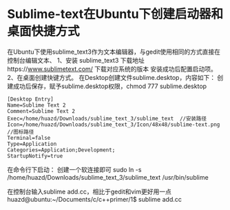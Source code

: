 # Sublime-text在Ubuntu下创建启动器和桌面快捷方式 
 在Ubuntu下使用sublime_text3作为文本编辑器，与gedit使用相同的方式直接在控制台编辑文本、
 1、安装 sublime_text3
 下载地址https://www.sublimetext.com/  下载对应系统的版本  安装成功后配置启动项。
 2、在桌面创建快键方式。
    在Desktop创建文件sublime.desktop，内容如下：
    创建成功后保存，赋予sublime.desktop权限，chmod 777 sublime.desktop
    
    [Desktop Entry]
    Name=Sublime Text 2
    Comment=Sublime Text 2
    Exec=/home/huazd/Downloads/sublime_text_3/sublime_text  //安装路径
    Icon=/home/huazd/Downloads/sublime_text_3/Icon/48x48/sublime-text.png //图标路径
    Terminal=false
    Type=Application
    Categories=Application;Development;
    StartupNotify=true

在命令行下启动：
创建一个软连接即可
sudo ln -s  /home/huazd/Downloads/sublime_text_3/sublime_text /usr/bin/sublime 

在控制台输入sublime add.cc，相比于gedit和vim更好用一点 
huazd@ubuntu:~/Documents/c/c++primer/1$ sublime add.cc 



    





    


    

